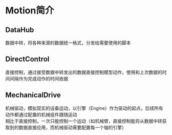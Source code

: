 # Motion简介  

## DataHub  

数据中转，将各种来源的数据统一格式，分发给需要使用的脚本

## DirectControl  

直接控制，通过接受数据中转发出的数据直接控制模型动作，使用和上次数据的时间间隔作为完成动作的时间依据  

## MechanicalDrive

机械驱动，模拟现实的设备运动，以引擎（Engine）作为驱动的起点，后续所有动作都通过配置的机械组件跟随运动  
相比于直接控制，一次只能控制一个运动（如机械臂，直接控制能将从数据中转获取到的数据直接应用，而机械驱动需要配置每一个轴的引擎）  
